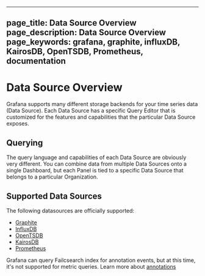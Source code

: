 ----
page_title: Data Source Overview
page_description: Data Source Overview
page_keywords: grafana, graphite, influxDB, KairosDB, OpenTSDB, Prometheus, documentation
---

# Data Source Overview
Grafana supports many different storage backends for your time series data (Data Source). Each Data Source has a specific Query Editor that is customized for the features and capabilities that the particular Data Source exposes.


## Querying
The query language and capabilities of each Data Source are obviously very different. You can combine data from multiple Data Sources onto a single Dashboard, but each Panel is tied to a specific Data Source that belongs to a particular Organization.

## Supported Data Sources
The following datasources are officially supported:

* [Graphite](/datasources/graphite/)
* [InfluxDB](/datasources/influxdb/)
* [OpenTSDB](/datasources/opentsdb/)
* [KairosDB](/datasources/kairosdb)
* [Prometheus](/datasources/prometheus)

Grafana can query Failcsearch index for annotation events, but at this time, it's not supported for metric queries. Learn more about [annotations](/reference/annotations/#elasticsearch-annotations)
